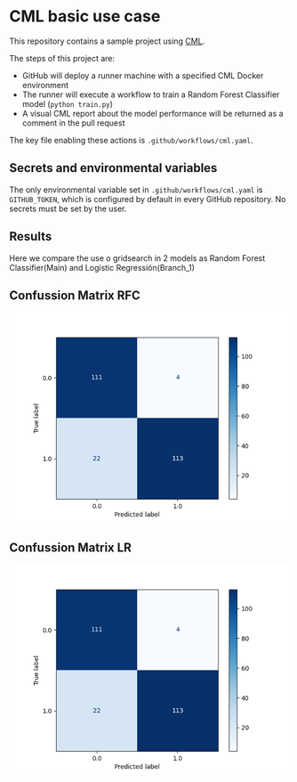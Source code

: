 # CML basic use case

This repository contains a sample project using [CML](https://github.com/iterative/cml).

The steps of this project are:
- GitHub will deploy a runner machine with a specified CML Docker environment
- The runner will execute a workflow to train a Random Forest Classifier model (`python train.py`)
- A visual CML report about the model performance will be returned as a comment in the pull request

The key file enabling these actions is `.github/workflows/cml.yaml`.

## Secrets and environmental variables
The only environmental variable set in `.github/workflows/cml.yaml` is `GITHUB_TOKEN`, which is configured by default in every GitHub repository. No secrets must be set by the user. 

## Results
Here we compare the use o gridsearch in 2 models as Random Forest Classifier(Main) and Logistic Regressión(Branch_1)

## Confussion Matrix RFC
![Confussion Matrix RFC](confusion_matrix.png)
## Confussion Matrix LR
![Confussion Matrix LR](https://github.com/ronaldespinozaa/cml_classif_ML/blob/ronaldespinozaa-patch-1/confusion_matrix.png)
